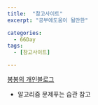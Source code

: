 ```yaml
---
title:  "참고사이트"
excerpt: "공부에도움이 될만한"

categories:
  - 66Day
tags:
  - [참고사이트]

---
```


[봉봉의 개인블로그](https://sseambong.tistory.com/)
- 알고리즘 문제푸는 습관 참고









